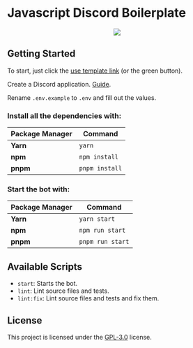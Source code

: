 # Javascript Discord Boilerplate
<div align="center">
    <p>
        <a href="https://github.com/whoisniskii/javascript-discord-boilerplate/actions"><img src="https://github.com/whoisniskii/javascript-discord-boilerplate/actions/workflows/ci.yml/badge.svg"></a>
    </p>
</div>

## Getting Started
To start, just click the [use template link](https://github.com/whoisniskii/javascript-discord-boilerplate/generate) (or the green button).

Create a Discord application. [Guide](https://discordjs.guide/preparations/setting-up-a-bot-application.html#creating-your-bot).

Rename `.env.example` to `.env` and fill out the values.

### Install all the dependencies with:

| Package Manager     |  Command             |
| ------------------- | -------------------- |
| **Yarn**            | `yarn`               |
| **npm**             | `npm install`        |
| **pnpm**            | `pnpm install`       |

### Start the bot with:
| Package Manager     | Command          |
| ------------------- |------------------|
| **Yarn**            | `yarn start`     |
| **npm**             | `npm run start`  |
| **pnpm**            | `pnpm run start` |

## Available Scripts
+ `start`: Starts the bot.
+ `lint`: Lint source files and tests.
+ `lint:fix`: Lint source files and tests and fix them.

## License
This project is licensed under the [GPL-3.0](LICENSE) license.
